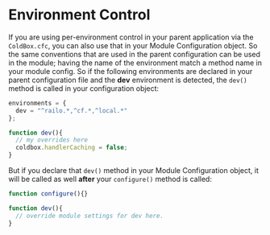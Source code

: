 # Environment Control

If you are using per-environment control in your parent application via the `ColdBox.cfc`, you can also use that in your Module Configuration object. So the same conventions that are used in the parent configuration can be used in the module; having the name of the environment match a method name in your module config. So if the following environments are declared in your parent configuration file and the **dev** environment is detected, the `dev()` method is called in your configuration object:

```js
environments = {
  dev = "^railo.*,^cf.*,^local.*"
};

function dev(){
  // my overrides here
  coldbox.handlerCaching = false;
}
```

But if you declare that `dev()` method in your Module Configuration object, it will be called as well **after** your `configure()` method is called:

```js
function configure(){}

function dev(){
  // override module settings for dev here.
}
```


